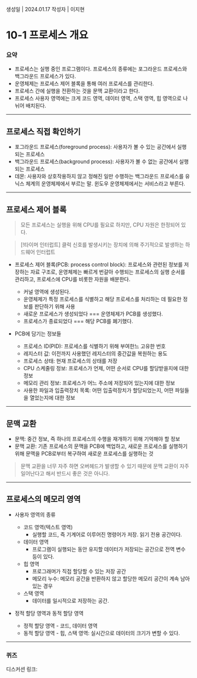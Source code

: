 생성일 | 2024.01.17
작성자 | 이지현
# 10-1 프로세스 개요

### 요약
- 프로세스는 실행 중인 프로그램이다. 프로세스의 종류에는 포그라운드 프로세스와 백그라운드 프로세스가 있다.
- 운영체제는 프로세스 제어 블록을 통해 여러 프로세스를 관리한다.
- 프로세스 간에 실행을 전환하는 것을 문맥 교환이라고 한다.
- 프로세스 사용자 영역에는 크게 코드 영역, 데이터 영역, 스택 영역, 힙 영역으로 나뉘어 배치된다.

---
## 프로세스 직접 확인하기

- 포그라운드 프로세스(foreground process): 사용자가 볼 수 있는 공간에서 실행되는 프로세스
- 백그라운드 프로세스(background process): 사용자가 볼 수 없는 공간에서 실행되는 프로세스
- 데몬: 사용자와 상호작용하지 않고 정해진 일만 수행하는 백그라운드 프로세스를 유닉스 체계의 운영체제에서 부르는 말. 윈도우 운영체제에서는 서비스라고 부른다.

---

## 프로세스 제어 블록

> 모든 프로세스는 실행을 위해 CPU를 필요로 하지만, CPU 자원은 한정되어 있다.

>[!타이머 인터럽트] 
>클럭 신호를 발생시키는 장치에 의해 주기적으로 발생하는 하드웨어 인터럽트

- 프로세스 제어 블록(PCB: process control block): 프로세스와 관련된 정보를 저장하는 자료 구조로, 운영체제는 빠르게 번갈아 수행되는 프로세스의 실행 순서를 관리하고, 프로세스에 CPU를 비롯한 자원을 배분한다. 
	- 커널 영역에 생성된다.
	- 운영체제가 특정 프로세스를  식별하고 해당 프로세스를 처리하는 데 필요한 정보를 판단하기 위해 사용
	- 새로운 프로세스가 생성되었다 === 운영체제가 PCB를 생성했다.
	- 프로세스가 종료되었다 === 해당 PCB를 폐기했다.

- PCB에 담기는 정보들
	- 프로세스 ID(PID): 프로세스를 식별하기 위해 부여한느 고유한 번호
	- 레지스터 값: 이전까지 사용했던 레지스터의 중간값을 복원하는 용도
	- 프로세스 상태: 현재 프로세스의 상태를 저장
	- CPU 스케줄링 정보: 프로세스가 언제, 어떤 순서로 CPU를 할당받을지에 대한 정보
	- 메모리 관리 정보: 프로세스가 어느 주소에 저장되어 있는지에 대한 정보
	- 사용한 파일과 입출력장치 목록: 어떤 입출력장치가 할당되었는지, 어떤 파일들을 열었는지에 대한 정보

---

## 문맥 교환

- 문맥: 중간 정보, 즉 하나의 프로세스의 수행을 재개하기 위해 기억해야 할 정보
- 문맥 교환: 기존 프로세스의 문맥을 PCB에 백업하고, 새로운 프로세스를 실행하기 위해 문맥을 PCB로부터 복구하여 새로운 프로세스를 실행하는 것

> 문맥 교환을 너무 자주 하면 오버헤드가 발생할 수 있기 때문에 문맥 교환이 자주 일어난다고 해서 반드시 좋은 것은 아니다.

---

## 프로세스의 메모리 영역

- 사용자 영역의 종류
	- 코드 영역(텍스트 영역)
		- 실행할 코드, 즉 기계어로 이루어진 명령어가 저장. 읽기 전용 공간이다.
	- 데이터 영역
		- 프로그램이 실행되는 동안 유지할 데이터가 저장되는 공간으로 전역 변수 등이 있다.
	- 힙 영역
		- 프로그래머가 직접 할당할 수 있는 저장 공간
		- 메모리 누수: 메모리 공간을 반환하지 않고 할당한 메모리 공간이 계속 남아 있는 경우
	- 스택 영역
		- 데이터를 일시적으로 저장하는 공간.

- 정적 할당 영역과 동적 할당 영역
	- 정적 할당 영역 - 코드, 데이터 영역
	- 동적 할당 영역 - 힙, 스택 영역: 실시간으로 데이터의 크기가 변할 수 있다.

----
### 퀴즈

디스커션 링크: